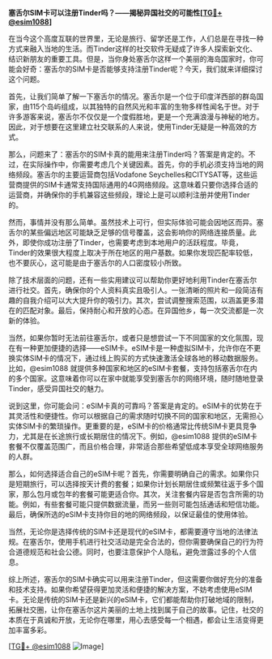 **塞舌尔SIM卡可以注册Tinder吗？——揭秘异国社交的可能性[[TG💪+ @esim1088](https://t.me/s/esim1088)]**

在当今这个高度互联的世界里，无论是旅行、留学还是工作，人们总是在寻找一种方式来融入当地的生活。而Tinder这样的社交软件无疑成了许多人探索新文化、结识新朋友的重要工具。但是，当你身处塞舌尔这样一个美丽的海岛国家时，你可能会好奇：塞舌尔的SIM卡是否能够支持注册Tinder呢？今天，我们就来详细探讨这个问题。

首先，让我们简单了解一下塞舌尔的情况。塞舌尔是一个位于印度洋西部的群岛国家，由115个岛屿组成，以其独特的自然风光和丰富的生物多样性闻名于世。对于许多游客来说，塞舌尔不仅仅是一个度假胜地，更是一个充满浪漫与神秘的地方。因此，对于想要在这里建立社交联系的人来说，使用Tinder无疑是一种高效的方式。

那么，问题来了：塞舌尔的SIM卡真的能用来注册Tinder吗？答案是肯定的。不过，在实际操作中，你需要考虑几个关键因素。首先，你的手机必须支持当地的网络频段。塞舌尔的主要运营商包括Vodafone Seychelles和CITYSAT等，这些运营商提供的SIM卡通常支持国际通用的4G网络频段。这意味着只要你选择合适的运营商，并确保你的手机兼容这些频段，理论上是可以顺利注册并使用Tinder的。

然而，事情并没有那么简单。虽然技术上可行，但实际体验可能会因地区而异。塞舌尔的某些偏远地区可能缺乏足够的信号覆盖，这会影响你的网络连接质量。此外，即使你成功注册了Tinder，也需要考虑到本地用户的活跃程度。毕竟，Tinder的效果很大程度上取决于所在地区的用户基数。如果你发现匹配率较低，也不要灰心，这可能是由于塞舌尔的人口密度较小所致。

除了技术层面的问题，还有一些实用建议可以帮助你更好地利用Tinder在塞舌尔进行社交。首先，确保你的个人资料真实且吸引人。一张清晰的照片和一段简洁有趣的自我介绍可以大大提升你的吸引力。其次，尝试调整搜索范围，以涵盖更多潜在的匹配对象。最后，保持耐心和开放的心态。在异国他乡，每一次交流都是一次新的体验。

当然，如果你暂时无法前往塞舌尔，或者只是想尝试一下不同国家的文化氛围，现在有一种更加便捷的选择——eSIM卡。eSIM卡是一种虚拟SIM卡，允许你在不更换实体SIM卡的情况下，通过线上购买的方式快速激活全球各地的移动数据服务。比如，@esim1088 就提供多种国家和地区的eSIM卡套餐，支持包括塞舌尔在内的多个国家。这意味着你可以在家中就能享受到塞舌尔的网络环境，随时随地登录Tinder，感受异国社交的魅力。

说到这里，你可能会问：eSIM卡真的可靠吗？答案是肯定的。eSIM卡的优势在于其灵活性和便捷性。你可以根据自己的需求随时切换不同的国家和地区，无需担心实体SIM卡的繁琐操作。更重要的是，eSIM卡的价格通常比传统SIM卡更具竞争力，尤其是在长途旅行或长期居住的情况下。例如，@esim1088 提供的eSIM卡套餐不仅覆盖范围广，而且价格合理，非常适合那些希望低成本享受全球网络服务的人群。

那么，如何选择适合自己的eSIM卡呢？首先，你需要明确自己的需求。如果你只是短期旅行，可以选择按天计费的套餐；如果你计划长期居住或频繁往返于多个国家，那么包月或包年的套餐可能更适合你。其次，关注套餐内容是否包含所需的功能。例如，有些套餐可能只提供数据流量，而另一些则可能包括通话和短信功能。最后，确保所选的eSIM卡支持你目的地的网络频段，以保证最佳的使用体验。

当然，无论你是选择传统的SIM卡还是现代的eSIM卡，都需要遵守当地的法律法规。在塞舌尔，使用手机进行社交活动是完全合法的，但你需要确保自己的行为符合道德规范和社会公德。同时，也要注意保护个人隐私，避免泄露过多的个人信息。

综上所述，塞舌尔的SIM卡确实可以用来注册Tinder，但这需要你做好充分的准备和技术支持。如果你希望获得更加灵活和便捷的解决方案，不妨考虑使用eSIM卡。无论是传统的SIM卡还是新兴的eSIM卡，它们都能帮助你打破地域的限制，拓展社交圈，让你在塞舌尔这片美丽的土地上找到属于自己的故事。记住，社交的本质在于真诚和开放，无论你在哪里，用心去感受每一个相遇，都会让生活变得更加丰富多彩。

[[TG💪+ @esim1088](https://t.me/s/esim1088) ![Image](https://i.postimg.cc/4NQfJmqS/Snipaste-2025-05-13-00-14-12.png)]